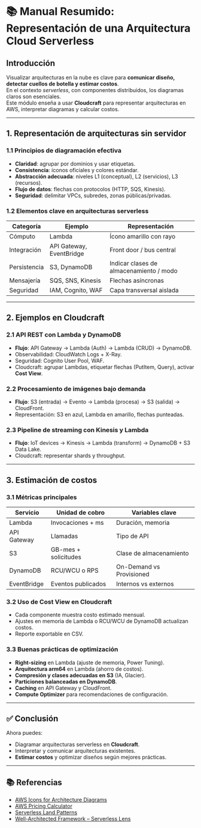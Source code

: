 
# 📚 Manual Resumido: Representación de una Arquitectura Cloud Serverless

## Introducción
Visualizar arquitecturas en la nube es clave para **comunicar diseño, detectar cuellos de botella y estimar costos**.  
En el contexto *serverless*, con componentes distribuidos, los diagramas claros son esenciales.  
Este módulo enseña a usar **Cloudcraft** para representar arquitecturas en AWS, interpretar diagramas y calcular costos.

---

## 1. Representación de arquitecturas sin servidor

### 1.1 Principios de diagramación efectiva
- **Claridad**: agrupar por dominios y usar etiquetas.
- **Consistencia**: íconos oficiales y colores estándar.
- **Abstracción adecuada**: niveles L1 (conceptual), L2 (servicios), L3 (recursos).
- **Flujo de datos**: flechas con protocolos (HTTP, SQS, Kinesis).
- **Seguridad**: delimitar VPCs, subredes, zonas públicas/privadas.

### 1.2 Elementos clave en arquitecturas serverless

| Categoría | Ejemplo | Representación |
|-----------|---------|----------------|
| Cómputo | Lambda | Ícono amarillo con rayo |
| Integración | API Gateway, EventBridge | Front door / bus central |
| Persistencia | S3, DynamoDB | Indicar clases de almacenamiento / modo |
| Mensajería | SQS, SNS, Kinesis | Flechas asíncronas |
| Seguridad | IAM, Cognito, WAF | Capa transversal aislada |

---

## 2. Ejemplos en Cloudcraft

### 2.1 API REST con Lambda y DynamoDB
- **Flujo**: API Gateway → Lambda (Auth) → Lambda (CRUD) → DynamoDB.
- Observabilidad: CloudWatch Logs + X-Ray.
- Seguridad: Cognito User Pool, WAF.
- Cloudcraft: agrupar Lambdas, etiquetar flechas (PutItem, Query), activar **Cost View**.

### 2.2 Procesamiento de imágenes bajo demanda
- **Flujo**: S3 (entrada) → Evento → Lambda (procesa) → S3 (salida) → CloudFront.
- Representación: S3 en azul, Lambda en amarillo, flechas punteadas.

### 2.3 Pipeline de streaming con Kinesis y Lambda
- **Flujo**: IoT devices → Kinesis → Lambda (transform) → DynamoDB + S3 Data Lake.
- Cloudcraft: representar shards y throughput.

---

## 3. Estimación de costos

### 3.1 Métricas principales

| Servicio | Unidad de cobro | Variables clave |
|----------|----------------|-----------------|
| Lambda | Invocaciones + ms | Duración, memoria |
| API Gateway | Llamadas | Tipo de API |
| S3 | GB-mes + solicitudes | Clase de almacenamiento |
| DynamoDB | RCU/WCU o RPS | On-Demand vs Provisioned |
| EventBridge | Eventos publicados | Internos vs externos |

### 3.2 Uso de Cost View en Cloudcraft
- Cada componente muestra costo estimado mensual.
- Ajustes en memoria de Lambda o RCU/WCU de DynamoDB actualizan costos.
- Reporte exportable en CSV.

### 3.3 Buenas prácticas de optimización
- **Right-sizing** en Lambda (ajuste de memoria, Power Tuning).
- **Arquitectura arm64** en Lambda (ahorro de costos).
- **Compresión y clases adecuadas en S3** (IA, Glacier).
- **Particiones balanceadas en DynamoDB**.
- **Caching** en API Gateway y CloudFront.
- **Compute Optimizer** para recomendaciones de configuración.

---

## ✅ Conclusión
Ahora puedes:
- Diagramar arquitecturas serverless en **Cloudcraft**.
- Interpretar y comunicar arquitecturas existentes.
- **Estimar costos** y optimizar diseños según mejores prácticas.

---

## 📚 Referencias
- [AWS Icons for Architecture Diagrams](https://aws.amazon.com/architecture/icons/)
- [AWS Pricing Calculator](https://calculator.aws/#/)
- [Serverless Land Patterns](https://serverlessland.com/patterns)
- [Well-Architected Framework – Serverless Lens](https://docs.aws.amazon.com/wellarchitected/latest/serverless-applications-lens/)
